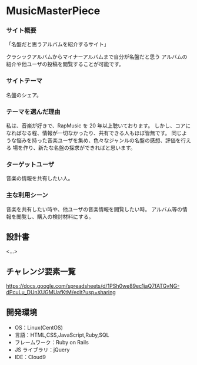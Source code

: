 # MusicMasterPiece

### サイト概要

「名盤だと思うアルバムを紹介するサイト」

クラシックアルバムからマイナーアルバムまで自分が名盤だと思う
アルバムの紹介や他ユーザの投稿を閲覧することが可能です。

### サイトテーマ

名盤のシェア。

### テーマを選んだ理由

私は、音楽が好きで、RapMusic を 20 年以上聴いております。
しかし、コアになればなる程、情報が一切なかったり、共有できる人もほぼ皆無です。
同じような悩みを持った音楽ユーザを集め、色々なジャンルの名盤の感想、評価を行える
場を作り、新たな名盤の探求ができればと思います。

### ターゲットユーザ

音楽の情報を共有したい人。

### 主な利用シーン

音楽を共有したい時や、他ユーザの音楽情報を閲覧したい時。
アルバム等の情報を閲覧し、購入の検討材料にする。

## 設計書

<...>

## チャレンジ要素一覧

<https://docs.google.com/spreadsheets/d/1PSh0we89ec1jaQ7fATGvNG-dPcuLu_DUnXUGMUafKtM/edit?usp=sharing>

## 開発環境

- OS：Linux(CentOS)
- 言語：HTML,CSS,JavaScript,Ruby,SQL
- フレームワーク：Ruby on Rails
- JS ライブラリ：jQuery
- IDE：Cloud9
